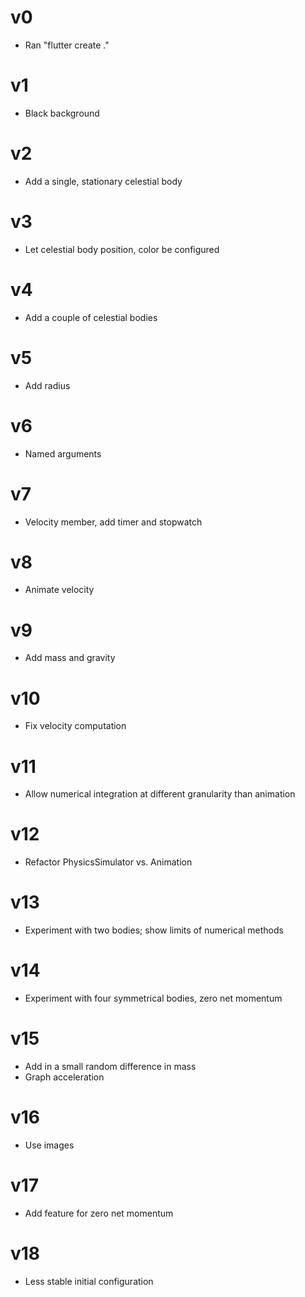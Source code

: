 # v0
- Ran "flutter create ."
# v1
- Black background
# v2
- Add a single, stationary celestial body
# v3
- Let celestial body position, color be configured
# v4
- Add a couple of celestial bodies
# v5
- Add radius
# v6
- Named arguments
# v7
- Velocity member, add timer and stopwatch
# v8
- Animate velocity
# v9
- Add mass and gravity
# v10
- Fix velocity computation
# v11
- Allow numerical integration at different granularity than animation
# v12
- Refactor PhysicsSimulator vs. Animation
# v13
- Experiment with two bodies; show limits of numerical methods
# v14
- Experiment with four symmetrical bodies, zero net momentum
# v15
- Add in a small random difference in mass
- Graph acceleration
# v16
- Use images
# v17
- Add feature for zero net momentum
# v18
- Less stable initial configuration
